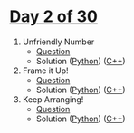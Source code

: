 # [Day 2 of 30](https://www.hackerrank.com/contests/day-2-of-30/challenges "Day 2 of 30 contest link")

1. Unfriendly Number
   - [Question](https://www.hackerrank.com/contests/day-2-of-30/challenges/lucky-number-23 "Unfriendly Number")
   - Solution ([Python](Unfriendly%20Number/Python/ "Solution in Python")) ([C++](Unfriendly%20Number/C++/ "Solution in C++"))
2. Frame it Up!
   - [Question](https://www.hackerrank.com/contests/day-2-of-30/challenges/frame-it-up "Frame it Up!")
   - Solution ([Python](Frame%20it%20Up/Python/ "Solution in Python")) ([C++](Frame%20it%20Up/C++/ "Solution in C++"))
3. Keep Arranging!
   - [Question](https://www.hackerrank.com/contests/day-2-of-30/challenges/keep-arranging "Keep Arranging!")
   - Solution ([Python](Keep%20Arranging/Python/ "Solution in Python")) ([C++](Keep%20Arranging/C++/ "Solution in C++"))
